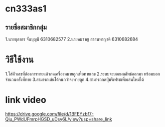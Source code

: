 # cn333as1

## รายชื่อสมาชิกกลุ่ม

1.นายบุลากร จั่นบุญมี 6310682577
2.นายคมชาญ สาสนทาญาติ 6310682684

# วิธีใช้งาน

1.ใส่ตัวเลขที่ต้องการทายแล้วกดเครื่องหมายถูกเพื่อทายเลข
2.ระบบจะบอกผลลัพธ์ออกมา พร้อมบอกจำนวนครั้งที่ทาย
3.สามารถเล่นได้จนกว่าจะทายถูก
4.สามารถกดปุ่มรีเฟรชเพื่อเล่นใหม่ได้

# link video
https://drive.google.com/file/d/1BFEYzbf7-Qju_PWdUFmrpHGSD_uDsy6L/view?usp=share_link